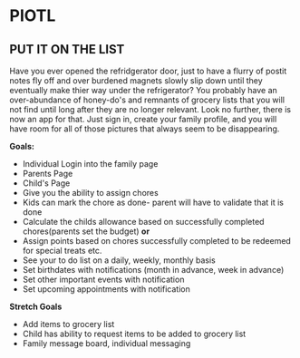 # PIOTL
## PUT IT ON THE LIST
Have you ever opened the refridgerator door, just to have a flurry of postit notes fly off and over burdened magnets slowly slip down until they eventually make thier way under the refrigerator? You probably have an over-abundance of honey-do's and remnants of grocery lists that you will not find until long after they are no longer relevant. Look no further, there is now an app for that. Just sign in, create your family profile, and you will have room for all of those pictures that always seem to be disappearing.

**Goals:**
- Individual Login into the family page
- Parents Page
- Child's Page
- Give you the ability to assign chores
- Kids can mark the chore as done- parent will have to validate that it is done
- Calculate the childs allowance based on successfully completed chores(parents set the budget) **or**
- Assign points based on chores successfully completed to be redeemed for special treats etc.
- See your to do list on a daily, weekly, monthly basis
- Set birthdates with notifications (month in advance, week in advance)
- Set other important events with notification
- Set upcoming appointments with notification

**Stretch Goals**
- Add items to grocery list
- Child has ability to request items to be added to grocery list
- Family message board, individual messaging
